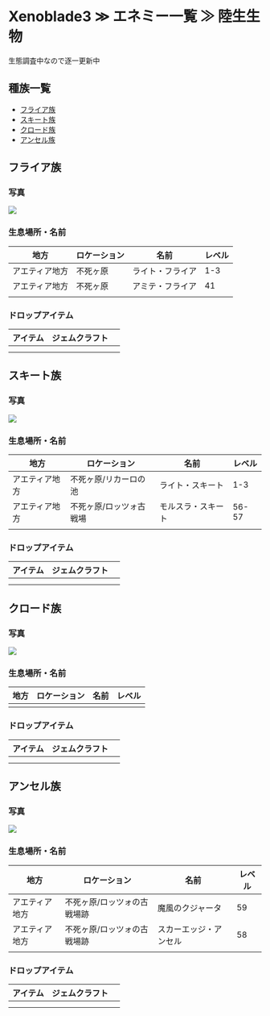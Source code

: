 # Xenoblade3 ≫ エネミー一覧 ≫ 陸生生物


生態調査中なので逐一更新中

## 種族一覧

- [フライア族](#フライア族)
- [スキート族](#スキート族)
- [クロード族](#クロード族)
- [アンセル族](#アンセル族)


## フライア族

### 写真

![](./フライア.jpg)

### 生息場所・名前

| 地方           | ロケーション | 名前             | レベル |
| -------------- | ------------ | ---------------- | ------ |
| アエティア地方 | 不死ヶ原     | ライト・フライア | 1-3    |
| アエティア地方 | 不死ヶ原     | アミテ・フライア | 41     |
|                |              |                  |        |


### ドロップアイテム

| アイテム | ジェムクラフト |     |
| -------- | -------------- | --- |
|          |                |     |
|          |                |     |


## スキート族

### 写真

![](./スキート.jpg)

### 生息場所・名前

| 地方           | ロケーション            | 名前               | レベル |
| -------------- | ----------------------- | ------------------ | ------ |
| アエティア地方 | 不死ヶ原/リカーロの池   | ライト・スキート   | 1-3    |
| アエティア地方 | 不死ヶ原/ロッツォ古戦場 | モルスラ・スキート | 56-57  |
|                |                         |                    |        |


### ドロップアイテム

| アイテム | ジェムクラフト |     |
| -------- | -------------- | --- |
|          |                |     |
|          |                |     |


## クロード族

### 写真

![](./クロード.jpg)

### 生息場所・名前

| 地方           | ロケーション                | 名前             | レベル |
| -------------- | --------------------------- | ---------------- | ------ |
|                |                             |                  |        |


### ドロップアイテム

| アイテム | ジェムクラフト |     |
| -------- | -------------- | --- |
|          |                |     |
|          |                |     |


## アンセル族

### 写真

![](./アンセル.jpg)

### 生息場所・名前

| 地方           | ロケーション                | 名前                   | レベル |
| -------------- | --------------------------- | ---------------------- | ------ |
| アエティア地方 | 不死ヶ原/ロッツォの古戦場跡 | 魔風のクジャータ       | 59     |
| アエティア地方 | 不死ヶ原/ロッツォの古戦場跡 | スカーエッジ・アンセル | 58     |
|                |                             |                        |        |


### ドロップアイテム

| アイテム | ジェムクラフト |     |
| -------- | -------------- | --- |
|          |                |     |
|          |                |     |
